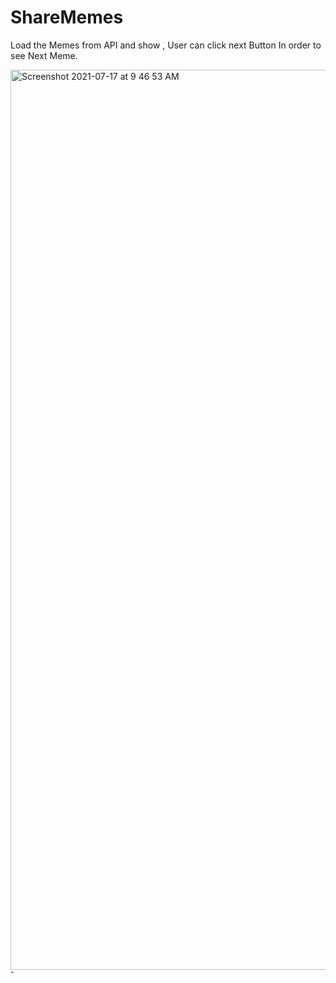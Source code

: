 # ShareMemes
Load the Memes from API and show , User can click next Button In order to see Next Meme. 

<img width="1440" alt="Screenshot 2021-07-17 at 9 46 53 AM" src="https://user-images.githubusercontent.com/60039641/126026246-f60dc89a-4771-4b64-9b9a-b6b3e7cfabc6.png">ˇ
